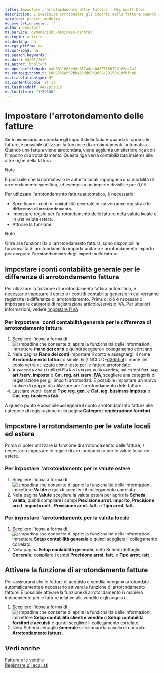 ```yaml
---
title: Impostare l'arrotondamento delle fatture | Microsoft Docs
description: È possibile arrotondare gli importi delle fatture quando si creano fatture. È inoltre possibile che la normativa o le autorità locali impongano una modalità di arrotondamento specifica, ad esempio a un importo divisibile per 0,05.
services: project-madeira
documentationcenter: ''
author: bholtorf
ms.service: dynamics365-business-central
ms.topic: article
ms.devlang: na
ms.tgt_pltfrm: na
ms.workload: na
ms.search.keywords: ''
ms.date: 04/01/2019
ms.author: bholtorf
ms.openlocfilehash: 4ab5031668e9db877a4ea04f77160794162ca7a1
ms.sourcegitcommit: 60b87e5eb32bb408dd65b9855c29159b1dfbfca8
ms.translationtype: HT
ms.contentlocale: it-IT
ms.lasthandoff: 04/29/2019
ms.locfileid: "1239500"
---
```

# <a name="set-up-invoice-rounding"></a>Impostare l'arrotondamento delle fatture
Se è necessario arrotondare gli importi delle fatture quando si creano le fatture, è possibile utilizzare la funzione di arrotondamento automatica. Quando una fattura viene arrotondata, viene aggiunta un'ulteriore riga con l'importo di arrotondamento. Questa riga verrà contabilizzata insieme alle altre righe della fattura.

> [!NOTE]  
>  È possibile che la normativa o le autorità locali impongano una modalità di arrotondamento specifica, ad esempio a un importo divisibile per 0,05.  

Per utilizzare l'arrotondamento fattura automatico, è necessario:  

* Specificare i conti di contabilità generale in cui verranno registrate le differenze di arrotondamento.  
* Impostare regole per l'arrotondamento delle fatture nella valuta locale e in una valuta estera.  
* Attivare la funzione.  

> [!NOTE]  
>  Oltre alle funzionalità di arrotondamento fattura, sono disponibili le funzionalità di arrotondamento importo unitario e arrotondamento importo per eseguire l'arrotondamento degli importi sulle fatture.  

## <a name="set-up-general-ledger-accounts-for-invoice-rounding-differences"></a>Impostare i conti contabilità generale per le differenze di arrotondamento fattura
Per utilizzare la funzione di arrotondamento fattura automatico, è necessario impostare il conto o i conti di contabilità generale in cui verranno registrate le differenze di arrotondamento. Prima di ciò è necessario impostare le categorie di registrazione articolo/servizio IVA. Per ulteriori informazioni, vedere [Impostare l'IVA](finance-setup-vat.md).  

### <a name="to-set-up-general-ledger-accounts-for-invoice-rounding-differences"></a>Per impostare i conti contabilità generale per le differenze di arrotondamento fattura  
1. Scegliere l'icona a forma di ![lampadina che consente di aprire la funzionalità delle informazioni](media/ui-search/search_small.png "Informazioni sull'operazione che si desidera eseguire"), immettere **Piano dei conti** e quindi scegliere il collegamento correlato.  
2. Nella pagina **Piano dei conti** impostare il conto e assegnargli il nome **Arrotondamento fattura** o simile. In [!INCLUDE[d365fin](includes/d365fin_md.md)] il nome del conto verrà utilizzato come testo per le fatture arrotondate.  
3. A seconda che si utilizzi l'IVA o la tassa sulla vendita, nei campi **Cat. reg. art./serv. imposta** o **Cat. reg. art./serv. IVA**, scegliere una categoria di registrazione per gli importi arrotondati. È possibile impostare un nuovo codice di gruppo da utilizzare per l'arrotondamento delle fatture.
4. Lasciare vuoti i campi **Tipo reg. gen.** e **Cat. reg. business imposta** o **Cat. reg. business IVA**. <!-- Why do we say to leave these blank, when there are a lot of other fields we also leave blank but don't mention? -->  

A questo punto è possibile assegnare il conto arrotondamento fatture alle categorie di registrazione nella pagina **Categorie registrazione fornitori**.  <!-- Why only the vendor posting groups? -->

## <a name="set-up-rounding-for-foreign-and-local-currencies"></a>Impostare l'arrotondamento per le valute locali ed estere
Prima di poter utilizzare la funzione di arrotondamento delle fatture, è necessario impostare le regole di arrotondamento per le valute locali ed estere.

### <a name="to-set-up-rounding-for-foreign-currencies"></a>Per impostare l'arrotondamento per le valute estere  
1. Scegliere l'icona a forma di ![lampadina che consente di aprire la funzionalità delle informazioni](media/ui-search/search_small.png "Informazioni sull'operazione che si desidera eseguire"), immettere **Valute** e quindi scegliere il collegamento correlato.  
2. Nella pagina **Valute** scegliere la valuta estera per aprire la **Scheda valuta**, quindi compilare i campi **Precisione arrot. importo**, **Precisione arrot. importo unit.**, **Precisione arrot. fatt.** e **Tipo arrot. fatt.**.

### <a name="to-set-up-rounding-for-your-local-currency"></a>Per impostare l'arrotondamento per la valuta locale
1. Scegliere l'icona a forma di ![lampadina che consente di aprire la funzionalità delle informazioni](media/ui-search/search_small.png "Informazioni sull'operazione che si desidera eseguire"), immettere **Setup contabilità generale** e quindi scegliere il collegamento correlato.  
2. Nella pagina **Setup contabilità generale**, nella Scheda dettaglio **Generale**, compilare i campi **Precisione arrot. fatt.** e **Tipo arrot. fatt.**.  

## <a name="activate-the-invoice-rounding-function"></a>Attivare la funzione di arrotondamento fatture  
Per assicurarsi che le fatture di acquisto e vendita vengano arrotondate automaticamente è necessario attivare la funzione di arrotondamento fatture. È possibile attivare la funzione di arrotondamento in maniera indipendente per le fatture relative alle vendite e gli acquisti.

1. Scegliere l'icona a forma di ![lampadina che consente di aprire la funzionalità delle informazioni](media/ui-search/search_small.png "Informazioni sull'operazione che si desidera eseguire"), immettere **Setup contabilità clienti e vendite** o **Setup contabilità fornitori e acquisti** e quindi scegliere il collegamento correlato.  
2. Nella Scheda dettaglio **Generale** selezionare la casella di controllo **Arrotondamento fattura**.  

## <a name="see-also"></a>Vedi anche  
[Fatturare le vendite](sales-how-invoice-sales.md)  
[Registrare gli acquisti](purchasing-how-record-purchases.md)
